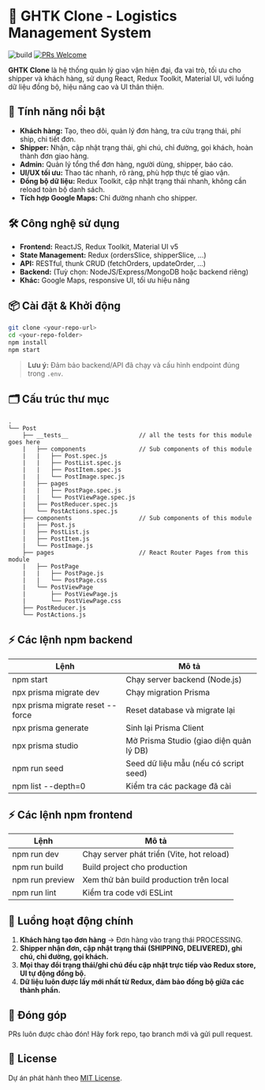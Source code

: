 # 🚚 GHTK Clone - Logistics Management System

![build](https://img.shields.io/badge/build-passing-brightgreen)
[![PRs Welcome](https://img.shields.io/badge/PRs-welcome-brightgreen.svg?style=flat-square)](http://makeapullrequest.com)

**GHTK Clone** là hệ thống quản lý giao vận hiện đại, đa vai trò, tối ưu cho shipper và khách hàng, sử dụng React, Redux Toolkit, Material UI, với luồng dữ liệu đồng bộ, hiệu năng cao và UI thân thiện.

## 🚀 Tính năng nổi bật

- **Khách hàng:** Tạo, theo dõi, quản lý đơn hàng, tra cứu trạng thái, phí ship, chi tiết đơn.
- **Shipper:** Nhận, cập nhật trạng thái, ghi chú, chỉ đường, gọi khách, hoàn thành đơn giao hàng.
- **Admin:** Quản lý tổng thể đơn hàng, người dùng, shipper, báo cáo.
- **UI/UX tối ưu:** Thao tác nhanh, rõ ràng, phù hợp thực tế giao vận.
- **Đồng bộ dữ liệu:** Redux Toolkit, cập nhật trạng thái nhanh, không cần reload toàn bộ danh sách.
- **Tích hợp Google Maps:** Chỉ đường nhanh cho shipper.

## 🛠️ Công nghệ sử dụng

- **Frontend:** ReactJS, Redux Toolkit, Material UI v5
- **State Management:** Redux (ordersSlice, shipperSlice, ...)
- **API:** RESTful, thunk CRUD (fetchOrders, updateOrder, ...)
- **Backend:** (Tuỳ chọn: NodeJS/Express/MongoDB hoặc backend riêng)
- **Khác:** Google Maps, responsive UI, tối ưu hiệu năng

## 📦 Cài đặt & Khởi động

```sh
git clone <your-repo-url>
cd <your-repo-folder>
npm install
npm start
```
> **Lưu ý:** Đảm bảo backend/API đã chạy và cấu hình endpoint đúng trong `.env`.

## 🗂️ Cấu trúc thư mục
```
.
└── Post
    ├── __tests__                    // all the tests for this module goes here
    |   ├── components               // Sub components of this module
    |   |   ├── Post.spec.js
    |   |   ├── PostList.spec.js
    |   |   ├── PostItem.spec.js
    |   |   └── PostImage.spec.js
    |   ├── pages
    |   |   ├── PostPage.spec.js
    |   |   └── PostViewPage.spec.js
    |   ├── PostReducer.spec.js
    |   └── PostActions.spec.js
    ├── components                   // Sub components of this module
    |   ├── Post.js
    |   ├── PostList.js
    |   ├── PostItem.js
    |   └── PostImage.js
    ├── pages                        // React Router Pages from this module
    |   ├── PostPage
    |   |   ├── PostPage.js
    |   |   └── PostPage.css
    |   └── PostViewPage
    |       ├── PostViewPage.js
    |       └── PostViewPage.css
    ├── PostReducer.js
    └── PostActions.js
```

## ⚡️ Các lệnh npm backend

| Lệnh                             | Mô tả                                        |
|----------------------------------|----------------------------------------------|
| npm start                        | Chạy server backend (Node.js)                |
| npx prisma migrate dev           | Chạy migration Prisma                        |
| npx prisma migrate reset --force | Reset database và migrate lại                |
| npx prisma generate              | Sinh lại Prisma Client                       |
| npx prisma studio                | Mở Prisma Studio (giao diện quản lý DB)      |
| npm run seed                     | Seed dữ liệu mẫu (nếu có script seed)        |
| npm list --depth=0               | Kiểm tra các package đã cài                  |

## ⚡️ Các lệnh npm frontend

| Lệnh                | Mô tả                                         |
|---------------------|-----------------------------------------------|
| npm run dev         | Chạy server phát triển (Vite, hot reload)     |
| npm run build       | Build project cho production                  |
| npm run preview     | Xem thử bản build production trên local       |
| npm run lint        | Kiểm tra code với ESLint                      |

## 🧩 Luồng hoạt động chính

1. **Khách hàng tạo đơn hàng** → Đơn hàng vào trạng thái PROCESSING.
2. **Shipper nhận đơn, cập nhật trạng thái (SHIPPING, DELIVERED), ghi chú, chỉ đường, gọi khách.**
3. **Mọi thay đổi trạng thái/ghi chú đều cập nhật trực tiếp vào Redux store, UI tự động đồng bộ.**
4. **Dữ liệu luôn được lấy mới nhất từ Redux, đảm bảo đồng bộ giữa các thành phần.**

## 📝 Đóng góp

PRs luôn được chào đón! Hãy fork repo, tạo branch mới và gửi pull request.

## 📄 License

Dự án phát hành theo [MIT License](http://www.opensource.org/licenses/MIT).
